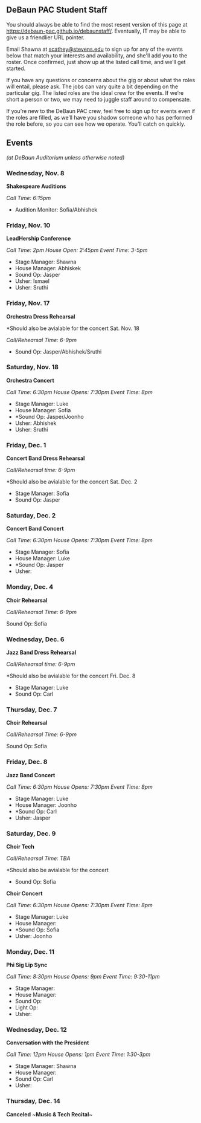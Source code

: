 ## DeBaun PAC Student Staff

You should always be able to find the most resent version of this page at <https://debaun-pac.github.io/debaunstaff/>. Eventually, IT may be able to give us a friendlier URL pointer.

Email Shawna at <scathey@stevens.edu>  to sign up for any of the events below that match your interests and availability, and she'll add you to the roster. Once confirmed, just show up at the listed call time, and we’ll get started.

If you have any questions or concerns about the gig or about what the roles will entail, please ask. The jobs can vary quite a bit depending on the particular gig. The listed roles are the ideal crew for the events. If we’re short a person or two, we may need to juggle staff around to compensate.

If you’re new to the DeBaun PAC crew, feel free to sign up for events even if the roles are filled, as we’ll have you shadow someone who has performed the role before, so you can see how we operate. You’ll catch on quickly.


## Events
*(at DeBaun Auditorium unless otherwise noted)*



### Wednesday, Nov. 8

**Shakespeare Auditions**

_Call Time: 6:15pm_

- Audition Monitor: Sofia/Abhishek


### Friday, Nov. 10

**LeadHership Conference**

_Call Time: 2pm House Open: 2:45pm Event Time: 3-5pm_

- Stage Manager: Shawna
- House Manager: Abhiskek
- Sound Op: Jasper
- Usher: Ismael
- Usher: Sruthi


### Friday, Nov. 17

**Orchestra Dress Rehearsal**

*Should also be avialable for the concert Sat. Nov. 18

_Call/Rehearsal Time: 6-9pm_

- Sound Op: Jasper/Abhishek/Sruthi


### Saturday, Nov. 18

**Orchestra Concert**

_Call Time: 6:30pm  House Opens: 7:30pm  Event Time: 8pm_

- Stage Manager: Luke
- House Manager: Sofia
- *Sound Op: Jasper/Joonho
- Usher: Abhishek
- Usher: Sruthi


### Friday, Dec. 1

**Concert Band Dress Rehearsal**

_Call/Rehearsal time: 6-9pm_

*Should also be avialable for the concert Sat. Dec. 2

- Stage Manager: Sofia
- Sound Op: Jasper


### Saturday, Dec. 2

**Concert Band Concert**

_Call Time: 6:30pm  House Opens: 7:30pm  Event Time: 8pm_

- Stage Manager: Sofia
- House Manager: Luke
- *Sound Op: Jasper
- Usher:


### Monday, Dec. 4

**Choir Rehearsal**

_Call/Rehearsal Time: 6-9pm_

Sound Op: Sofia


### Wednesday, Dec. 6

**Jazz Band Dress Rehearsal**

_Call/Rehearsal time: 6-9pm_

*Should also be avialable for the concert Fri. Dec. 8

- Stage Manager: Luke
- Sound Op: Carl


### Thursday, Dec. 7

**Choir Rehearsal**

_Call/Rehearsal Time: 6-9pm_

Sound Op: Sofia


### Friday, Dec. 8

**Jazz Band Concert**

_Call Time: 6:30pm  House Opens: 7:30pm  Event Time: 8pm_

- Stage Manager: Luke
- House Manager: Joonho
- *Sound Op: Carl
- Usher: Jasper


### Saturday, Dec. 9

**Choir Tech**

_Call/Rehearsal Time: TBA_

*Should also be avialable for the concert

- Sound Op: Sofia


**Choir Concert**

_Call Time: 6:30pm  House Opens: 7:30pm  Event Time: 8pm_

- Stage Manager: Luke
- House Manager:
- *Sound Op: Sofia
- Usher: Joonho


### Monday, Dec. 11

**Phi Sig Lip Sync**

_Call Time: 8:30pm  House Opens: 9pm  Event Time: 9:30-11pm_

- Stage Manager:
- House Manager:
- Sound Op:
- Light Op: 
- Usher: 


### Wednesday, Dec. 12

**Conversation with the President**

_Call Time: 12pm  House Opens: 1pm  Event Time: 1:30-3pm_

- Stage Manager: Shawna
- House Manager:
- Sound Op: Carl
- Usher:

  
### Thursday, Dec. 14

**Canceled** ~**Music & Tech Recital**~ 





